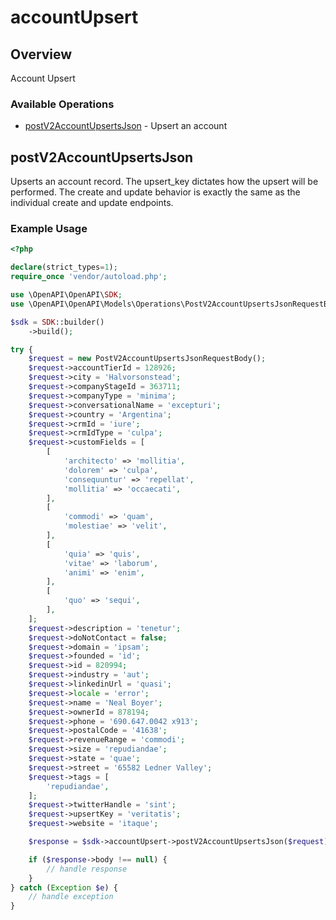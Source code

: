# accountUpsert

## Overview

Account Upsert

### Available Operations

* [postV2AccountUpsertsJson](#postv2accountupsertsjson) - Upsert an account

## postV2AccountUpsertsJson

Upserts an account record. The upsert_key dictates how the upsert will be performed. The create and update behavior
is exactly the same as the individual create and update endpoints.


### Example Usage

```php
<?php

declare(strict_types=1);
require_once 'vendor/autoload.php';

use \OpenAPI\OpenAPI\SDK;
use \OpenAPI\OpenAPI\Models\Operations\PostV2AccountUpsertsJsonRequestBody;

$sdk = SDK::builder()
    ->build();

try {
    $request = new PostV2AccountUpsertsJsonRequestBody();
    $request->accountTierId = 128926;
    $request->city = 'Halvorsonstead';
    $request->companyStageId = 363711;
    $request->companyType = 'minima';
    $request->conversationalName = 'excepturi';
    $request->country = 'Argentina';
    $request->crmId = 'iure';
    $request->crmIdType = 'culpa';
    $request->customFields = [
        [
            'architecto' => 'mollitia',
            'dolorem' => 'culpa',
            'consequuntur' => 'repellat',
            'mollitia' => 'occaecati',
        ],
        [
            'commodi' => 'quam',
            'molestiae' => 'velit',
        ],
        [
            'quia' => 'quis',
            'vitae' => 'laborum',
            'animi' => 'enim',
        ],
        [
            'quo' => 'sequi',
        ],
    ];
    $request->description = 'tenetur';
    $request->doNotContact = false;
    $request->domain = 'ipsam';
    $request->founded = 'id';
    $request->id = 820994;
    $request->industry = 'aut';
    $request->linkedinUrl = 'quasi';
    $request->locale = 'error';
    $request->name = 'Neal Boyer';
    $request->ownerId = 878194;
    $request->phone = '690.647.0042 x913';
    $request->postalCode = '41638';
    $request->revenueRange = 'commodi';
    $request->size = 'repudiandae';
    $request->state = 'quae';
    $request->street = '65582 Ledner Valley';
    $request->tags = [
        'repudiandae',
    ];
    $request->twitterHandle = 'sint';
    $request->upsertKey = 'veritatis';
    $request->website = 'itaque';

    $response = $sdk->accountUpsert->postV2AccountUpsertsJson($request);

    if ($response->body !== null) {
        // handle response
    }
} catch (Exception $e) {
    // handle exception
}
```
